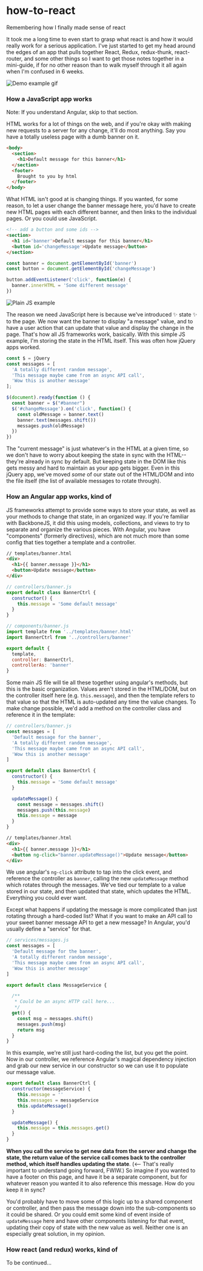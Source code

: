 # how-to-react
Remembering how I finally made sense of react

It took me a long time to even start to grasp what react is and how it would really work for a serious application. I've just started to get my head around the edges of an app that pulls together React, Redux, redux-thunk, react-router, and some other things so I want to get those notes together in a mini-guide, if for no other reason than to walk myself through it all again when I'm confused in 6 weeks.

![Demo example gif](images/how-to-react-demos.gif)

### How a JavaScript app works

Note: If you understand Angular, skip to that section.

HTML works for a lot of things on the web, and if you're okay with making new requests to a server for any change, it'll do most anything. Say you have a totally useless page with a dumb banner on it.

```html
<body>
  <section>
    <h1>Default message for this banner</h1>
  </section>
  <footer>
    Brought to you by html
  </footer>
</body>
```

What HTML isn't good at is changing things. If you wanted, for some reason, to let a user change the banner message here, you'd have to create new HTML pages with each different banner, and then links to the individual pages. Or you could use JavaScript.

```html
<!-- add a button and some ids -->
<section>
  <h1 id='banner'>Default message for this banner</h1>
  <button id='changeMessage'>Update message</button>
</section>
```

```javascript
const banner = document.getElementById('banner')
const button = document.getElementById('changeMessage')

button.addEventListener('click', function(e) {
  banner.innerHTML = 'Some different message'
})
```

![Plain JS example](images/plain-js.gif)

The reason we need JavaScript here is because we've introduced ✨ state ✨ to the page. We now want the banner to display "a message" value, and to have a user action that can update that value and display the change in the page. That's how all JS frameworks work, basically. With this simple JS example, I'm storing the state in the HTML itself. This was often how jQuery apps worked.

```javascript
const $ = jQuery
const messages = [
  'A totally different random message',
  'This message maybe came from an async API call',
  'Wow this is another message'
];

$(document).ready(function () {
  const banner = $("#banner")
  $('#changeMessage').on('click', function() {
    const oldMessage = banner.text()
    banner.text(messages.shift())
    messages.push(oldMessage)
  })
})
```

The "current message" is just whatever's in the HTML at a given time, so we don't have to worry about keeping the state in sync with the HTML--they're already in sync by default. But keeping state in the DOM like this gets messy and hard to maintain as your app gets bigger. Even in this jQuery app, we've moved _some_ of our state out of the HTML/DOM and into the file itself (the list of available messages to rotate through).

### How an Angular app works, kind of

JS frameworks attempt to provide some ways to store your state, as well as your methods to change that state, in an organized way. If you're familiar with BackboneJS, it did this using models, collections, and views to try to separate and organize the various pieces. With Angular, you have "components" (formerly directives), which are not much more than some config that ties together a template and a controller.

```html
// templates/banner.html
<div>
  <h1>{{ banner.message }}</h1>
  <button>Update message</button>
</div>
```

```javascript
// controllers/banner.js
export default class BannerCtrl {
  constructor() {
    this.message = 'Some default message'
  }
}

// components/banner.js
import template from '../templates/banner.html'
import BannerCtrl from '../controllers/banner'

export default {
  template,
  controller: BannerCtrl,
  controllerAs: 'banner'
}
```

Some main JS file will tie all these together using angular's methods, but this is the basic organization. Values aren't stored in the HTML/DOM, but on the controller itself here (e.g. `this.message`), and then the template refers to that value so that the HTML is auto-updated any time the value changes. To make change possible, we'd add a method on the controller class and reference it in the template:

```javascript
// controllers/banner.js
const messages = [
  'Default message for the banner',
  'A totally different random message',
  'This message maybe came from an async API call',
  'Wow this is another message'
]

export default class BannerCtrl {
  constructor() {
    this.message = 'Some default message'
  }

  updateMessage() {
    const message = messages.shift()
    messages.push(this.message)
    this.message = message
  }
}
```

```html
// templates/banner.html
<div>
  <h1>{{ banner.message }}</h1>
  <button ng-click="banner.updateMessage()">Update message</button>
</div>
```

We use angular's `ng-click` attribute to tap into the click event, and reference the controller as `banner`, calling the new `updateMessage` method which rotates through the messages. We've tied our template to a value stored in our state, and then updated that state, which updates the HTML. Everything you could ever want.

Except what happens if updating the message is more complicated than just rotating through a hard-coded list? What if you want to make an API call to your sweet banner message API to get a new message? In Angular, you'd usually define a "service" for that.

```javascript
// services/messages.js
const messages = [
  'Default message for the banner',
  'A totally different random message',
  'This message maybe came from an async API call',
  'Wow this is another message'
]

export default class MessageService {

  /**
   * Could be an async HTTP call here...
   */
  get() {
    const msg = messages.shift()
    messages.push(msg)
    return msg
  }
}
```

In this example, we're still just hard-coding the list, but you get the point. Now in our controller, we reference Angular's magical dependency injection and grab our new service in our constructor so we can use it to populate our message value.

```javascript
export default class BannerCtrl {
  constructor(messageService) {
    this.message = ''
    this.messages = messageService
    this.updateMessage()
  }

  updateMessage() {
    this.message = this.messages.get()
  }
}
```

**When you call the service to get new data from the server and change the state, the return value of the service call comes back to the controller method, which itself handles updating the state**. (<-- That's really important to understand going forward, FWIW.) So imagine if you wanted to have a footer on this page, and have it be a separate component, but for whatever reason you wanted it to also reference this message. How do you keep it in sync?

You'd probably have to move some of this logic up to a shared component or controller, and then pass the message down into the sub-components so it could be shared. Or you could emit some kind of event inside of `updateMessage` here and have other components listening for that event, updating their copy of state with the new value as well. Neither one is an especially great solution, in my opinion.

### How react (and redux) works, kind of

To be continued...
